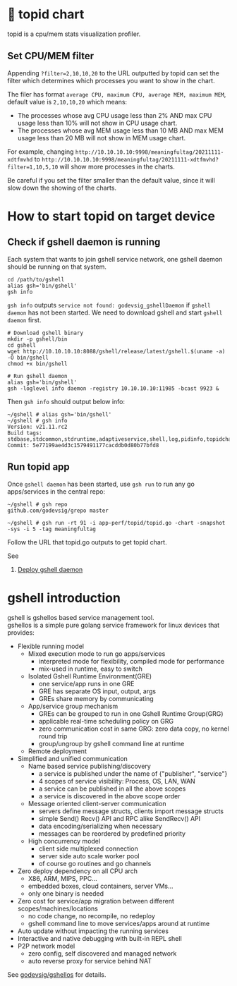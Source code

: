 # 🚀 topid chart

topid is a cpu/mem stats visualization profiler.

## Set CPU/MEM filter

Appending `?filter=2,10,10,20` to the URL outputted by topid can set the filter which
determines which processes you want to show in the chart.

The filer has format `average CPU, maximum CPU, average MEM, maximum MEM`,
default value is `2,10,10,20` which means:

- The processes whose avg CPU usage less than 2% AND max CPU usage less than 10%
  will not show in CPU usage chart.
- The processes whose avg MEM usage less than 10 MB AND max MEM usage less than 20 MB
  will not show in MEM usage chart.

For example, changing `http://10.10.10.10:9998/meaningfultag/20211111-xdtfmvhd` to
`http://10.10.10.10:9998/meaningfultag/20211111-xdtfmvhd?filter=1,10,5,10` will
show more processes in the charts.

Be careful if you set the filter smaller than the default value, since it will slow down
the showing of the charts.

# How to start topid on target device

## Check if gshell daemon is running

Each system that wants to join gshell service network, one gshell daemon should be running on that system.

```shell
cd /path/to/gshell
alias gsh='bin/gshell'
gsh info
```

`gsh info` outputs `service not found: godevsig_gshellDaemon` if `gshell daemon` has not been started.
We need to download gshell and start `gshell daemon` first.

```shell
# Download gshell binary
mkdir -p gshell/bin
cd gshell
wget http://10.10.10.10:8088/gshell/release/latest/gshell.$(uname -a) -O bin/gshell
chmod +x bin/gshell

# Run gshell daemon
alias gsh='bin/gshell'
gsh -loglevel info daemon -registry 10.10.10.10:11985 -bcast 9923 &
```

Then `gsh info` should output below info:

```
~/gshell # alias gsh='bin/gshell'
~/gshell # gsh info
Version: v21.11.rc2
Build tags: stdbase,stdcommon,stdruntime,adaptiveservice,shell,log,pidinfo,topidchartmsg
Commit: 5e77199ae4d3c1579491177cacddb0d80b77bfd8
```

## Run topid app

Once `gshell daemon` has been started, use `gsh run` to run any go apps/services in the central repo:

```
~/gshell # gsh repo
github.com/godevsig/grepo master

~/gshell # gsh run -rt 91 -i app-perf/topid/topid.go -chart -snapshot -sys -i 5 -tag meaningfultag
```

Follow the URL that topid.go outputs to get topid chart.

See
1. [Deploy gshell daemon](https://github.com/godevsig/gshellos/blob/master/docs/daemon.md)

# gshell introduction

gshell is gshellos based service management tool.  
gshellos is a simple pure golang service framework for linux devices that provides:

- Flexible running model
  - Mixed execution mode to run go apps/services
    - interpreted mode for flexibility, compiled mode for performance
    - mix-used in runtime, easy to switch
  - Isolated Gshell Runtime Environment(GRE)
    - one service/app runs in one GRE
    - GRE has separate OS input, output, args
    - GREs share memory by communicating
  - App/service group mechanism
    - GREs can be grouped to run in one Gshell Runtime Group(GRG)
    - applicable real-time scheduling policy on GRG
    - zero communication cost in same GRG: zero data copy, no kernel round trip
    - group/ungroup by gshell command line at runtime
  - Remote deployment
- Simplified and unified communication
  - Name based service publishing/discovery
    - a service is published under the name of {"publisher", "service"}
    - 4 scopes of service visibility: Process, OS, LAN, WAN
    - a service can be published in all the above scopes
    - a service is discovered in the above scope order
  - Message oriented client-server communication
    - servers define message structs, clients import message structs
    - simple Send() Recv() API and RPC alike SendRecv() API
    - data encoding/serializing when necessary
    - messages can be reordered by predefined priority
  - High concurrency model
    - client side multiplexed connection
    - server side auto scale worker pool
    - of course go routines and go channels
- Zero deploy dependency on all CPU arch
  - X86, ARM, MIPS, PPC...
  - embedded boxes, cloud containers, server VMs...
  - only one binary is needed
- Zero cost for service/app migration between different scopes/machines/locations
  - no code change, no recompile, no redeploy
  - gshell command line to move services/apps around at runtime
- Auto update without impacting the running services
- Interactive and native debugging with built-in REPL shell
- P2P network model
  - zero config, self discovered and managed network
  - auto reverse proxy for service behind NAT

See [godevsig/gshellos](https://github.com/godevsig/gshellos) for details.

